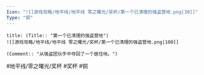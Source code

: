```yaml
---
Icon: "![[游戏攻略/地平线/地平线 零之曙光/奖杯/第一个已清理的强盗营地.png|30]]"
Type: "铜"
---
```

```ad-common-bronze-trophy
title: (Title:: "第一个已清理的强盗营地")
![[游戏攻略/地平线/地平线 零之曙光/奖杯/第一个已清理的强盗营地.png|100]]

(Comment:: "从强盗团伙手中夺回了一个居住地。")
```

#地平线/零之曙光/奖杯 #奖杯 #铜
